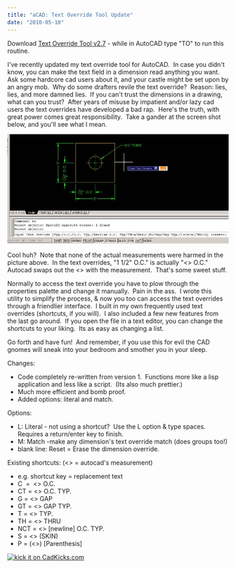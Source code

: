 ```yaml
---
title: "aCAD: Text Override Tool Update"
date: "2010-05-10"
---
```


Download [Text Override Tool v2.7](https://www.scenic-shop.com/files/cad/lisp/to.lsp) - while in AutoCAD type "TO" to run this routine.

I've recently updated my text override tool for AutoCAD.  In case you didn't know, you can make the text field in a dimension read anything you want.  Ask some hardcore cad users about it, and your castle might be set upon by an angry mob.  Why do some drafters revile the text override?  Reason: lies, lies, and more damned lies.  If you can't trust the dimensions in a drawing, what can you trust?  After years of misuse by impatient and/or lazy cad users the text overrides have developed a bad rap.  Here's the truth, with great power comes great responsibility.  Take a gander at the screen shot below, and you'll see what I mean.

[![Text Override in action!](images/override_screenshot.jpg "override_screenshot")](http://scenic-shop.com/wp/wp-content/uploads/2010/05/override_screenshot.jpg)

Cool huh?  Note that none of the actual measurements were harmed in the picture above.  In the text overrides, "1 1/2" O.C." is actually "<> O.C."  Autocad swaps out the <> with the measurement.  That's some sweet stuff.

Normally to access the text override you have to plow through the properties palette and change it manually.  Pain in the ass.  I wrote this utility to simplify the process, & now you too can access the text overrides through a friendlier interface.  I built in my own frequently used text overrides (shortcuts, if you will).  I also included a few new features from the last go around.  If you open the file in a text editor, you can change the shortcuts to your liking.  Its as easy as changing a list.

Go forth and have fun!  And remember, if you use this for evil the CAD gnomes will sneak into your bedroom and smother you in your sleep.

Changes:

- Code completely re-written from version 1.  Functions more like a lisp application and less like a script.  (Its also much prettier.)
- Much more efficient and bomb proof.
- Added options: literal and match.

Options:

- L: Literal - not using a shortcut?  Use the L option & type spaces.  Requires a return/enter key to finish.
- M: Match -make any dimension's text override match (does groups too!)
- blank line: Reset = Erase the dimension override.

Existing shortcuts: (<> = autocad's measurement)

- e.g. shortcut key = replacement text
- C  =  <> O.C.
- CT = <> O.C. TYP.
- G = <> GAP
- GT = <> GAP TYP.
- T = <> TYP.
- TH = <> THRU
- NCT = <> \[newline\] O.C. TYP.
- S = <> (SKIN)
- P = (<>) \[Parenthesis\]

[![kick it on CadKicks.com](http://cadkicks.com/Services/Images/KickItImageGenerator.ashx?url=http%3a%2f%2fscenic-shop.com%2fwp%2f2010%2f05%2facad-text-override-tool-update%2f&bgcolor=FF9900&cfgcolor=FFFFFF&cbgcolor=000000)](http://cadkicks.com:80/kick/?url=http%3a%2f%2fscenic-shop.com%2fwp%2f2010%2f05%2facad-text-override-tool-update%2f)
